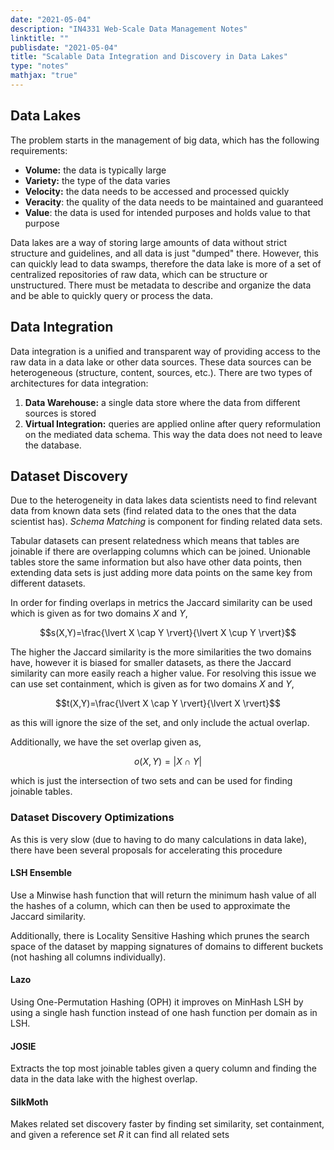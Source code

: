 ```yaml
---
date: "2021-05-04"
description: "IN4331 Web-Scale Data Management Notes"
linktitle: ""
publisdate: "2021-05-04"
title: "Scalable Data Integration and Discovery in Data Lakes"
type: "notes"
mathjax: "true"
---
```


## Data Lakes

The problem starts in the management of big data, which has the following requirements:

- **Volume:** the data is typically large
- **Variety:** the type of the data varies
- **Velocity:** the data needs to be accessed and processed quickly
- **Veracity**: the quality of the data needs to be maintained and guaranteed
- **Value**: the data is used for intended purposes and holds value to that purpose

Data lakes are a way of storing large amounts of data without strict structure and guidelines, and all data is just "dumped" there. However, this can quickly lead to data swamps, therefore the data lake is more of a set of centralized repositories of raw data, which can be structure or unstructured. There must be metadata to describe and organize the data and be able to quickly query or process the data.

## Data Integration

Data integration is a unified and transparent way of providing access to the raw data in a data lake or other data sources. These data sources can be heterogeneous (structure, content, sources, etc.). There are two types of architectures for data integration:

1. **Data Warehouse:** a single data store where the data from different sources is stored
2. **Virtual Integration:** queries are applied online after query reformulation on the mediated data schema. This way the data does not need to leave the database.

## Dataset Discovery

Due to the heterogeneity in data lakes data scientists need to find relevant data from known data sets (find related data to the ones that the data scientist has). _Schema Matching_ is component for finding related data sets.

Tabular datasets can present relatedness which means that tables are joinable if there are overlapping columns which can be joined. Unionable tables store the same information but also have other data points, then extending data sets is just adding more data points on the same key from different datasets.

In order for finding overlaps in metrics the Jaccard similarity can be used which is given as for two domains $X$ and $Y$,

$$s(X,Y)=\frac{\lvert X \cap Y \rvert}{\lvert X \cup Y \rvert}$$

The higher the Jaccard similarity is the more similarities the two domains have, however it is biased for smaller datasets, as there the Jaccard similarity can more easily reach a higher value.
For resolving this issue we can use set containment, which is given as for two domains $X$ and $Y$,

$$t(X,Y)=\frac{\lvert X \cap Y \rvert}{\lvert X \rvert}$$

as this will ignore the size of the set, and only include the actual overlap.

Additionally, we have the set overlap given as,

$$o(X,Y)=\lvert X \cap Y \rvert$$

which is just the intersection of two sets and can be used for finding joinable tables.

### Dataset Discovery Optimizations

As this is very slow (due to having to do many calculations in data lake), there have been several proposals for accelerating this procedure

#### LSH Ensemble

Use a Minwise hash function that will return the minimum hash value of all the hashes of a column, which can then be used to approximate the Jaccard similarity.

Additionally, there is Locality Sensitive Hashing which prunes the search space of the dataset by mapping signatures of domains to different buckets (not hashing all columns individually).

#### Lazo

Using One-Permutation Hashing (OPH) it improves on MinHash LSH by using a single hash function instead of one hash function per domain as in LSH.

#### JOSIE

Extracts the top most joinable tables given a query column and finding the data in the data lake with the highest overlap.

#### SilkMoth

Makes related set discovery faster by finding set similarity, set containment, and given a reference set $R$ it can find all related sets
